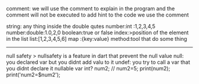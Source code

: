 comment:
we will use the comment to explain in the program and the comment will not be executed to add hint to the code we use the comment

string: any thing inside the double qutes
 number:int :1,2,3,4,5 number:double:1.0,2,0
 boolean:true or false
index:>position of the element in the list
 list:[1,2,3,4,5,6]
map :{key:value}
 method:tool that do some thing

___________
null safety > nullsafety is a feature in dart that prevent the null value
 null: you declared var but you didnt add valu to it
 undef: you try to call a var that you didnt declare it
 nullable var
 int? num2;
 //  num2=5;
 print(num2);
 print('num2=$num2');
